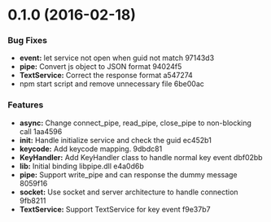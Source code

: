 <a name="0.1.0"></a>
# 0.1.0 (2016-02-18)


### Bug Fixes

* **event:** let service not open when guid not match 97143d3
* **pipe:** Convert js object to JSON format 94024f5
* **TextService:** Correct the response format a547274
* npm start script and remove unnecessary file 6be00ac

### Features

* **async:** Change connect_pipe, read_pipe, close_pipe to non-blocking call 1aa4596
* **init:** Handle initialize service and check the guid ec452b1
* **keycode:** Add keycode mapping. 9dbdc81
* **KeyHandler:** Add KeyHandler class to handle normal key event dbf02bb
* **lib:** Initial binding libpipe.dll e4a0d6b
* **pipe:** Support write_pipe and can response the dummy message 8059f16
* **socket:** Use socket and server architecture to handle connection 9fb8211
* **TextService:** Support TextService for key event f9e37b7



